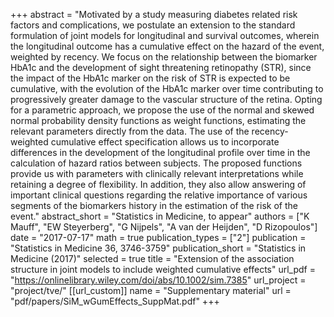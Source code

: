+++
abstract = "Motivated by a study measuring diabetes related risk factors and complications, we postulate an extension to the standard formulation of joint models for longitudinal and survival outcomes, wherein the longitudinal outcome has a cumulative effect on the hazard of the event, weighted by recency. We focus on the relationship between the biomarker HbA1c and the development of sight threatening retinopathy (STR), since the impact of the HbA1c marker on the risk of STR is expected to be cumulative, with the evolution of the HbA1c marker over time contributing to progressively greater damage to the vascular structure of the retina. Opting for a parametric approach, we propose the use of the normal and skewed normal probability density functions as weight functions, estimating the relevant parameters directly from the data. The use of the recency-weighted cumulative effect specification allows us to incorporate differences in the development of the longitudinal profile over time in the calculation of hazard ratios between subjects. The proposed functions provide us with parameters with clinically relevant interpretations while retaining a degree of flexibility. In addition, they also allow answering of important clinical questions regarding the relative importance of various segments of the biomarkers history in the estimation of the risk of the event."
abstract_short = "Statistics in Medicine, to appear"
authors = ["K Mauff", "EW Steyerberg", "G Nijpels", "A van der Heijden", "D Rizopoulos"]
date = "2017-07-17"
math = true
publication_types = ["2"]
publication = "Statistics in Medicine 36, 3746-3759"
publication_short = "Statistics in Medicine (2017)"
selected = true
title = "Extension of the association structure in joint models to include weighted cumulative effects"
url_pdf = "https://onlinelibrary.wiley.com/doi/abs/10.1002/sim.7385"
url_project = "project/tve/"
[[url_custom]]
    name = "Supplementary material"
    url = "pdf/papers/SiM_wGumEffects_SuppMat.pdf"
+++